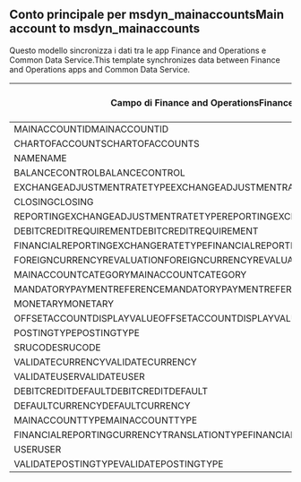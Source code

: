 ## <a name="main-account-to-msdyn_mainaccounts"></a><span data-ttu-id="eb536-101">Conto principale per msdyn_mainaccounts</span><span class="sxs-lookup"><span data-stu-id="eb536-101">Main account to msdyn_mainaccounts</span></span>

<span data-ttu-id="eb536-102">Questo modello sincronizza i dati tra le app Finance and Operations e Common Data Service.</span><span class="sxs-lookup"><span data-stu-id="eb536-102">This template synchronizes data between Finance and Operations apps and Common Data Service.</span></span>

<span data-ttu-id="eb536-103">Campo di Finance and Operations</span><span class="sxs-lookup"><span data-stu-id="eb536-103">Finance and Operations field</span></span> | <span data-ttu-id="eb536-104">Tipo di mappa</span><span class="sxs-lookup"><span data-stu-id="eb536-104">Map type</span></span> | <span data-ttu-id="eb536-105">Altro campo di Dynamics 365</span><span class="sxs-lookup"><span data-stu-id="eb536-105">Other Dynamics 365 field</span></span> | <span data-ttu-id="eb536-106">Valore predefinito</span><span class="sxs-lookup"><span data-stu-id="eb536-106">Default value</span></span>
---|---|---|---
<span data-ttu-id="eb536-107">MAINACCOUNTID</span><span class="sxs-lookup"><span data-stu-id="eb536-107">MAINACCOUNTID</span></span> | = | <span data-ttu-id="eb536-108">msdyn_accountnumber</span><span class="sxs-lookup"><span data-stu-id="eb536-108">msdyn_accountnumber</span></span> | 
<span data-ttu-id="eb536-109">CHARTOFACCOUNTS</span><span class="sxs-lookup"><span data-stu-id="eb536-109">CHARTOFACCOUNTS</span></span> | = | <span data-ttu-id="eb536-110">msdyn_chartofaccounts.msdyn_name</span><span class="sxs-lookup"><span data-stu-id="eb536-110">msdyn_chartofaccounts.msdyn_name</span></span> | 
<span data-ttu-id="eb536-111">NAME</span><span class="sxs-lookup"><span data-stu-id="eb536-111">NAME</span></span> | = | <span data-ttu-id="eb536-112">msdyn_name</span><span class="sxs-lookup"><span data-stu-id="eb536-112">msdyn_name</span></span> | 
<span data-ttu-id="eb536-113">BALANCECONTROL</span><span class="sxs-lookup"><span data-stu-id="eb536-113">BALANCECONTROL</span></span> | >< | <span data-ttu-id="eb536-114">msdyn_balancecontrol</span><span class="sxs-lookup"><span data-stu-id="eb536-114">msdyn_balancecontrol</span></span> | 
<span data-ttu-id="eb536-115">EXCHANGEADJUSTMENTRATETYPE</span><span class="sxs-lookup"><span data-stu-id="eb536-115">EXCHANGEADJUSTMENTRATETYPE</span></span> | = | <span data-ttu-id="eb536-116">msdyn_exchangeadjustmentratetype.msdyn_name</span><span class="sxs-lookup"><span data-stu-id="eb536-116">msdyn_exchangeadjustmentratetype.msdyn_name</span></span> | 
<span data-ttu-id="eb536-117">CLOSING</span><span class="sxs-lookup"><span data-stu-id="eb536-117">CLOSING</span></span> | >< | <span data-ttu-id="eb536-118">msdyn_closing</span><span class="sxs-lookup"><span data-stu-id="eb536-118">msdyn_closing</span></span> | 
<span data-ttu-id="eb536-119">REPORTINGEXCHANGEADJUSTMENTRATETYPE</span><span class="sxs-lookup"><span data-stu-id="eb536-119">REPORTINGEXCHANGEADJUSTMENTRATETYPE</span></span> | = | <span data-ttu-id="eb536-120">msdyn_reportingexchangeadjustmentratetype.msdyn_name</span><span class="sxs-lookup"><span data-stu-id="eb536-120">msdyn_reportingexchangeadjustmentratetype.msdyn_name</span></span> | 
<span data-ttu-id="eb536-121">DEBITCREDITREQUIREMENT</span><span class="sxs-lookup"><span data-stu-id="eb536-121">DEBITCREDITREQUIREMENT</span></span> | >< | <span data-ttu-id="eb536-122">msdyn_debitcreditrequirement</span><span class="sxs-lookup"><span data-stu-id="eb536-122">msdyn_debitcreditrequirement</span></span> | 
<span data-ttu-id="eb536-123">FINANCIALREPORTINGEXCHANGERATETYPE</span><span class="sxs-lookup"><span data-stu-id="eb536-123">FINANCIALREPORTINGEXCHANGERATETYPE</span></span> | = | <span data-ttu-id="eb536-124">msdyn_financialreportingexchangeratetype.msdyn_name</span><span class="sxs-lookup"><span data-stu-id="eb536-124">msdyn_financialreportingexchangeratetype.msdyn_name</span></span> | 
<span data-ttu-id="eb536-125">FOREIGNCURRENCYREVALUATION</span><span class="sxs-lookup"><span data-stu-id="eb536-125">FOREIGNCURRENCYREVALUATION</span></span> | >< | <span data-ttu-id="eb536-126">msdyn_foreigncurrencyrevaluation</span><span class="sxs-lookup"><span data-stu-id="eb536-126">msdyn_foreigncurrencyrevaluation</span></span> | 
<span data-ttu-id="eb536-127">MAINACCOUNTCATEGORY</span><span class="sxs-lookup"><span data-stu-id="eb536-127">MAINACCOUNTCATEGORY</span></span> | = | <span data-ttu-id="eb536-128">msdyn_mainaccountcategoryname</span><span class="sxs-lookup"><span data-stu-id="eb536-128">msdyn_mainaccountcategoryname</span></span> | 
<span data-ttu-id="eb536-129">MANDATORYPAYMENTREFERENCE</span><span class="sxs-lookup"><span data-stu-id="eb536-129">MANDATORYPAYMENTREFERENCE</span></span> | >< | <span data-ttu-id="eb536-130">msdyn_mandatorypaymentreference</span><span class="sxs-lookup"><span data-stu-id="eb536-130">msdyn_mandatorypaymentreference</span></span> | 
<span data-ttu-id="eb536-131">MONETARY</span><span class="sxs-lookup"><span data-stu-id="eb536-131">MONETARY</span></span> | >< | <span data-ttu-id="eb536-132">msdyn_monetary</span><span class="sxs-lookup"><span data-stu-id="eb536-132">msdyn_monetary</span></span> | 
<span data-ttu-id="eb536-133">OFFSETACCOUNTDISPLAYVALUE</span><span class="sxs-lookup"><span data-stu-id="eb536-133">OFFSETACCOUNTDISPLAYVALUE</span></span> | = | <span data-ttu-id="eb536-134">msdyn_offsetaccount</span><span class="sxs-lookup"><span data-stu-id="eb536-134">msdyn_offsetaccount</span></span> | 
<span data-ttu-id="eb536-135">POSTINGTYPE</span><span class="sxs-lookup"><span data-stu-id="eb536-135">POSTINGTYPE</span></span> | >< | <span data-ttu-id="eb536-136">msdyn_postingtype</span><span class="sxs-lookup"><span data-stu-id="eb536-136">msdyn_postingtype</span></span> | 
<span data-ttu-id="eb536-137">SRUCODE</span><span class="sxs-lookup"><span data-stu-id="eb536-137">SRUCODE</span></span> | = | <span data-ttu-id="eb536-138">msdyn_srucode</span><span class="sxs-lookup"><span data-stu-id="eb536-138">msdyn_srucode</span></span> | 
<span data-ttu-id="eb536-139">VALIDATECURRENCY</span><span class="sxs-lookup"><span data-stu-id="eb536-139">VALIDATECURRENCY</span></span> | >< | <span data-ttu-id="eb536-140">msdyn_validatecurrencycode</span><span class="sxs-lookup"><span data-stu-id="eb536-140">msdyn_validatecurrencycode</span></span> | 
<span data-ttu-id="eb536-141">VALIDATEUSER</span><span class="sxs-lookup"><span data-stu-id="eb536-141">VALIDATEUSER</span></span> | >< | <span data-ttu-id="eb536-142">msdyn_validateuser</span><span class="sxs-lookup"><span data-stu-id="eb536-142">msdyn_validateuser</span></span> | 
<span data-ttu-id="eb536-143">DEBITCREDITDEFAULT</span><span class="sxs-lookup"><span data-stu-id="eb536-143">DEBITCREDITDEFAULT</span></span> | >< | <span data-ttu-id="eb536-144">msdyn_debitcreditdefault</span><span class="sxs-lookup"><span data-stu-id="eb536-144">msdyn_debitcreditdefault</span></span> | 
<span data-ttu-id="eb536-145">DEFAULTCURRENCY</span><span class="sxs-lookup"><span data-stu-id="eb536-145">DEFAULTCURRENCY</span></span> | = | <span data-ttu-id="eb536-146">msdyn_defaultcurrency.isocurrencycode</span><span class="sxs-lookup"><span data-stu-id="eb536-146">msdyn_defaultcurrency.isocurrencycode</span></span> | 
<span data-ttu-id="eb536-147">MAINACCOUNTTYPE</span><span class="sxs-lookup"><span data-stu-id="eb536-147">MAINACCOUNTTYPE</span></span> | >< | <span data-ttu-id="eb536-148">msdyn_mainaccounttype</span><span class="sxs-lookup"><span data-stu-id="eb536-148">msdyn_mainaccounttype</span></span> | 
<span data-ttu-id="eb536-149">FINANCIALREPORTINGCURRENCYTRANSLATIONTYPE</span><span class="sxs-lookup"><span data-stu-id="eb536-149">FINANCIALREPORTINGCURRENCYTRANSLATIONTYPE</span></span> | >< | <span data-ttu-id="eb536-150">msdyn_financialreportingcurrencytrantype</span><span class="sxs-lookup"><span data-stu-id="eb536-150">msdyn_financialreportingcurrencytrantype</span></span> | 
<span data-ttu-id="eb536-151">USER</span><span class="sxs-lookup"><span data-stu-id="eb536-151">USER</span></span> | = | <span data-ttu-id="eb536-152">msdyn_user</span><span class="sxs-lookup"><span data-stu-id="eb536-152">msdyn_user</span></span> | 
<span data-ttu-id="eb536-153">VALIDATEPOSTINGTYPE</span><span class="sxs-lookup"><span data-stu-id="eb536-153">VALIDATEPOSTINGTYPE</span></span> | >< | <span data-ttu-id="eb536-154">msdyn_validateposting</span><span class="sxs-lookup"><span data-stu-id="eb536-154">msdyn_validateposting</span></span> | 
